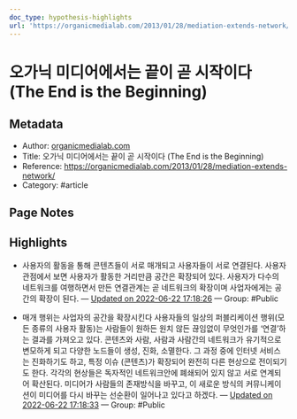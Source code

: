 ```yaml
---
doc_type: hypothesis-highlights
url: 'https://organicmedialab.com/2013/01/28/mediation-extends-network/'
---
```


# 오가닉 미디어에서는 끝이 곧 시작이다 (The End is the Beginning)

## Metadata
- Author: [organicmedialab.com]()
- Title: 오가닉 미디어에서는 끝이 곧 시작이다 (The End is the Beginning)
- Reference: https://organicmedialab.com/2013/01/28/mediation-extends-network/
- Category: #article

## Page Notes
## Highlights
- 사용자의 활동을 통해 콘텐츠들이 서로 매개되고 사용자들이 서로 연결된다. 사용자 관점에서 보면 사용자가 활동한 거리만큼 공간은 확장되어 있다. 사용자가 다수의 네트워크를 여행하면서 만든 연결관계는 곧 네트워크의 확장이며 사업자에게는 공간의 확장이 된다. — [Updated on 2022-06-22 17:18:26](https://hyp.is/49RUePIDEeyuPQ_IrdYzig/organicmedialab.com/2013/01/28/mediation-extends-network/) — Group: #Public

- 매개 행위는 사업자의 공간을 확장시킨다 사용자들의 일상의 퍼블리케이션 행위(모든 종류의 사용자 활동)는 사람들이 원하든 원치 않든 끊임없이 무엇인가를 ‘연결’하는 결과를 가져오고 있다. 콘텐츠와 사람, 사람과 사람간의 네트워크가 유기적으로 변모하게 되고 다양한 노드들이 생성, 진화, 소멸한다. 그 과정 중에 인터넷 서비스는 진화하기도 하고, 특정 이슈 (콘텐츠)가 확장되어 완전히 다른 현상으로 전이되기도 한다. 각각의 현상들은 독자적인 네트워크안에 폐쇄되어 있지 않고 서로 연계되어 확산된다. 미디어가 사람들의 존재방식을 바꾸고, 이 새로운 방식의 커뮤니케이션이 미디어를 다시 바꾸는 선순환이 일어나고 있다고 하겠다. — [Updated on 2022-06-22 17:18:33](https://hyp.is/6DwxDPIDEeytrxPsRbnt7Q/organicmedialab.com/2013/01/28/mediation-extends-network/) — Group: #Public



